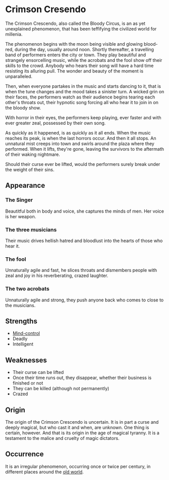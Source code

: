 # Crimson Cresendo
The Crimson Crescendo, also called the Bloody Circus, is an as yet unexplained phenomenon, that has been teffifying the civilized world for millenia. 

The phenomenon begins with the moon being visible and glowing blood-red, during the day, usually around noon. Shortly thereafter, a travelling band of performers enters the city or town. They play beautiful and strangely ensorcelling music, while the acrobats and the fool show off their skills to the crowd. Anybody who hears their song will have a hard time resisting its alluring pull. The wonder and beauty of the moment is unparalleled. 

Then, when everyone partakes in the music and starts dancing to it, that is when the tune changes and the mood takes a sinister turn. A wicked grin on their faces, the performers watch as their audience begins tearing each other's throats out, their hypnotic song forcing all who hear it to join in on the bloody show. 

With horror in their eyes, the performers keep playing, ever faster and with ever greater zeal, possessed by their own song. 

As quickly as it happened, is as quickly as it all ends. When the music reaches its peak, is when the last horrors occur. And then it all stops. An unnatural mist creeps into town and swirls around the plaza where they performed. When it lifts, they're gone, leaving the survivors to the aftermath of their waking nightmare. 

Should their curse ever be lifted, would the performers surely break under the weight of their sins. 

## Appearance

### The Singer
Beautitful both in body and voice, she captures the minds of men. Her voice is her weapon. 

### The three musicians
Their music drives hellish hatred and bloodlust into the hearts of those who hear it. 

### The fool
Unnaturally agile and fast, he slices throats and dismembers people with zeal and joy in his reverberating, crazed laughter. 

### The two acrobats
Unnaturally agile and strong, they push anyone back who comes to close to the musicians. 

## Strengths
* [Mind-control]()
* Deadly
* Intelligent

## Weaknesses
* Their curse can be lifted
* Once their time runs out, they disappear, whether their business is finished or not
* They can be killed (although not permanently)
* Crazed

## Origin
The origin of the Crimson Crescendo is uncertain. It is in part a curse and deeply magical, but who cast it and when, are unknown. One thing is certain, however. And that is its origin in the age of magical tyranny. It is a testament to the malice and cruelty of magic dictators. 

## Occurrence
It is an irregular phenomenon, occurring once or twice per century, in different places around the [old world](../../world/world).